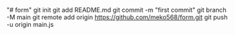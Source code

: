"# form"  git init git add README.md git commit -m "first commit" git branch -M main git remote add origin https://github.com/meko568/form.git git push -u origin main.js
